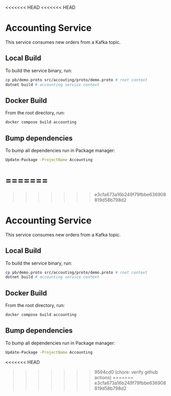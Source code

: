 <<<<<<< HEAD
<<<<<<< HEAD
# Accounting Service

This service consumes new orders from a Kafka topic.

## Local Build

To build the service binary, run:

```sh
cp pb/demo.proto src/accouting/proto/demo.proto # root context
dotnet build # accounting service context
```

## Docker Build

From the root directory, run:

```sh
docker compose build accounting
```

## Bump dependencies

To bump all dependencies run in Package manager:

```sh
Update-Package -ProjectName Accounting
```
=======
=======
>>>>>>> e3cfa673a16b249f79fbbe636908819d58b798d2
# Accounting Service

This service consumes new orders from a Kafka topic.

## Local Build

To build the service binary, run:

```sh
cp pb/demo.proto src/accouting/proto/demo.proto # root context
dotnet build # accounting service context
```

## Docker Build

From the root directory, run:

```sh
docker compose build accounting
```

## Bump dependencies

To bump all dependencies run in Package manager:

```sh
Update-Package -ProjectName Accounting
```
<<<<<<< HEAD
>>>>>>> 9594cd0 (chore: verify github actions)
=======
>>>>>>> e3cfa673a16b249f79fbbe636908819d58b798d2

